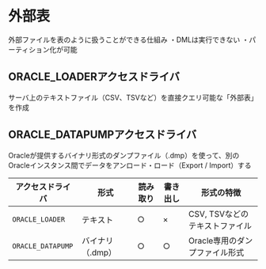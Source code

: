 # 外部表
外部ファイルを表のように扱うことができる仕組み
・DMLは実行できない
・パーティション化が可能
## ORACLE_LOADERアクセスドライバ
サーバ上のテキストファイル（CSV、TSVなど）を直接クエリ可能な「外部表」を作成
## ORACLE_DATAPUMPアクセスドライバ
Oracleが提供するバイナリ形式のダンプファイル（.dmp）を使って、別のOracleインスタンス間でデータをアンロード・ロード（Export / Import）する

| アクセスドライバ          | 形式         | 読み取り | 書き出し | 形式の特徴               |
| ----------------- | ---------- | ---- | ---- | ------------------- |
| `ORACLE_LOADER`   | テキスト       | ○    | ×    | CSV, TSVなどのテキストファイル |
| `ORACLE_DATAPUMP` | バイナリ（.dmp） | ○    | ○    | Oracle専用のダンプファイル形式  |
